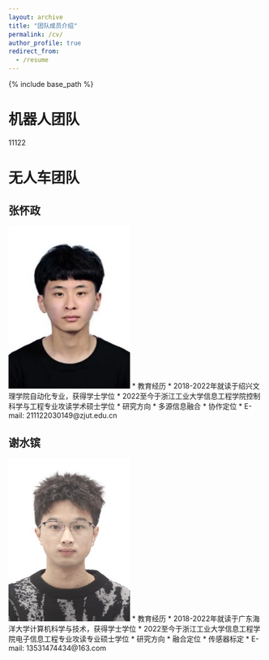 ```yaml
---
layout: archive
title: "团队成员介绍"
permalink: /cv/
author_profile: true
redirect_from:
  - /resume
---
```


{% include base_path %}

机器人团队
======
11122


无人车团队
======

张怀政
------
<img src="/images/Automomous Vehicles/zhz.jpg" alt="Editing a markdown file for a talk" width="240" height="320">
* 教育经历
  * 2018-2022年就读于绍兴文理学院自动化专业，获得学士学位
  * 2022至今于浙江工业大学信息工程学院控制科学与工程专业攻读学术硕士学位
* 研究方向
  * 多源信息融合
  * 协作定位
* E-mail: 211122030149@zjut.edu.cn

谢水镔
------
<img src="/images/Automomous Vehicles/xsb.png" alt="Editing a markdown file for a talk" width="240" height="320">
* 教育经历
  * 2018-2022年就读于广东海洋大学计算机科学与技术，获得学士学位
  * 2022至今于浙江工业大学信息工程学院电子信息工程专业攻读专业硕士学位
* 研究方向
  * 融合定位
  * 传感器标定
* E-mail: 13531474434@163.com
